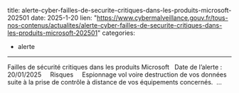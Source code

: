  
title: alerte-cyber-failles-de-securite-critiques-dans-les-produits-microsoft-202501
date: 2025-1-20
lien: "https://www.cybermalveillance.gouv.fr/tous-nos-contenus/actualites/alerte-cyber-failles-de-securite-critiques-dans-les-produits-microsoft-202501"
categories:
  - alerte
---

Failles de sécurité critiques dans les produits Microsoft   Date de l’alerte : 20/01/2025     Risques     Espionnage
vol
voire destruction de vos données suite à la prise de contrôle à distance de vos équipements concernés.  …
